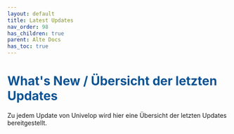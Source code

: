 ```yaml
---
layout: default
title: Latest Updates
nav_order: 98
has_children: true
parent: Alte Docs
has_toc: true
---
```


# <span style="color:#0b5394">**What's New / Übersicht der letzten Updates**</span>

Zu jedem Update von Univelop wird hier eine Übersicht der letzten Updates bereitgestellt.

